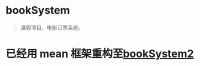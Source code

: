 # bookSystem
> 课程项目，电影订票系统。

# 已经用 mean 框架重构至[bookSystem2](https://github.com/blacider/bookSystem2/ "bookSystem2@github")
